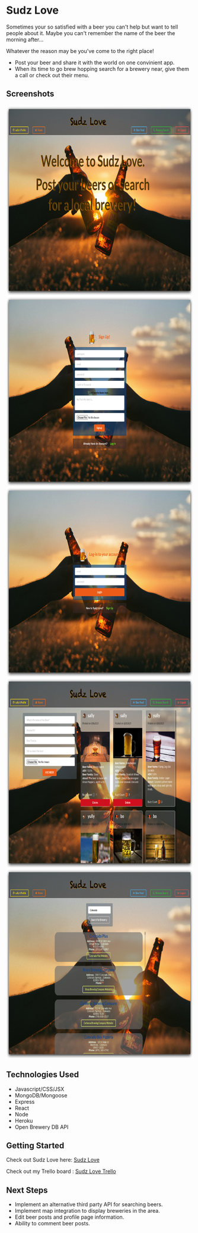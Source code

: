 

# Sudz Love
Sometimes your so satisfied with a beer you can't help but want to tell people about it. 
Maybe you can't remember the name of the beer the morning after...

Whatever the reason may be you've come to the right place!
- Post your beer and share it with the world on one convinient app.
- When its time to go brew hopping search for a brewery near, give them a call or check out their menu.


## Screenshots

<img src="src/images/HomePage.png" width="800" height="510">

<img src="src/images/Signup.png" width="800" height="510">

<img src="src/images/Login.png" width="800" height="510">

<img src="src/images/BeerFeed.png" width="800" height="510">

<img src="src/images/SearchBrew.png" width="800" height="510">

## Technologies Used
* Javascript/CSS/JSX
* MongoDB/Mongoose
* Express
* React
* Node
* Heroku
* Open Brewery DB API


## Getting Started
Check out Sudz Love here: [Sudz Love](https://sudzlove.herokuapp.com/)

Check out my Trello board : [Sudz Love Trello](https://trello.com/b/gSR8OJf1)



## Next Steps
* Implement an alternative third party API for searching beers.
* Implement map integration to display breweries in the area.
* Edit beer posts and profile page information.
* Ability to comment beer posts.
